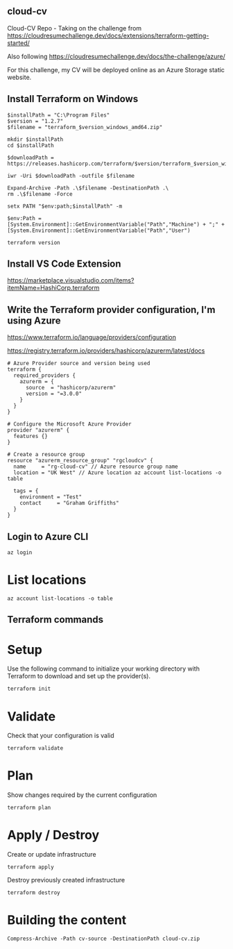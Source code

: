 ## cloud-cv
Cloud-CV Repo - Taking on the challenge from https://cloudresumechallenge.dev/docs/extensions/terraform-getting-started/

Also following https://cloudresumechallenge.dev/docs/the-challenge/azure/ 

For this challenge, my CV will be deployed online as an Azure Storage static website.

## Install Terraform on Windows
```
$installPath = "C:\Program Files"
$version = "1.2.7"
$filename = "terraform_$version_windows_amd64.zip"

mkdir $installPath
cd $installPath

$downloadPath = https://releases.hashicorp.com/terraform/$version/terraform_$version_windows_amd64.zip

iwr -Uri $downloadPath -outfile $filename

Expand-Archive -Path .\$filename -DestinationPath .\
rm .\$filename -Force

setx PATH "$env:path;$installPath" -m

$env:Path = [System.Environment]::GetEnvironmentVariable("Path","Machine") + ";" + [System.Environment]::GetEnvironmentVariable("Path","User")

terraform version
```
## Install VS Code Extension

https://marketplace.visualstudio.com/items?itemName=HashiCorp.terraform

## Write the Terraform provider configuration, I'm using Azure

https://www.terraform.io/language/providers/configuration

https://registry.terraform.io/providers/hashicorp/azurerm/latest/docs

```
# Azure Provider source and version being used
terraform {
  required_providers {
    azurerm = {
      source  = "hashicorp/azurerm"
      version = "=3.0.0"
    }
  }
}

# Configure the Microsoft Azure Provider
provider "azurerm" {
  features {}
}

# Create a resource group
resource "azurerm_resource_group" "rgcloudcv" {
  name     = "rg-cloud-cv" // Azure resource group name
  location = "UK West" // Azure location az account list-locations -o table

  tags = {
    environment = "Test"
    contact     = "Graham Griffiths"
  }
}
```

## Login to Azure CLI

``` az login ```

# List locations

``` az account list-locations -o table ```

## Terraform commands

# Setup
Use the following command to initialize your working directory with Terraform to download and set up the provider(s).

``` terraform init ```

# Validate
Check that your configuration is valid

``` terraform validate ```

# Plan
Show changes required by the current configuration

``` terraform plan ```

# Apply / Destroy
Create or update infrastructure 

``` terraform apply ```

Destroy previously created infrastructure

``` terraform destroy ```

# Building the content

```
Compress-Archive -Path cv-source -DestinationPath cloud-cv.zip

```